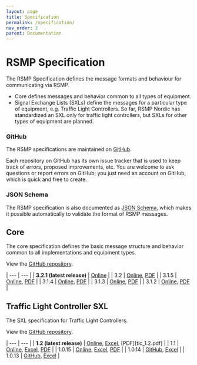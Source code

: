 ```yaml
---
layout: page
title: Specification
permalink: /specification/
nav_order: 2
parent: Documentation
---
```


# RSMP Specification
The RSMP Specification defines the message formats and behaviour for communicating via RSMP.

- Core defines messages and behavior common to all types of equipment.
- Signal Exchange Lists (SXLs) define the messages for a particular type of equipment, e.g. Traffic Light Controllers. So far, RSMP Nordic has standardized an SXL only for traffic light controllers, but SXLs for other types of equipment are planned.

### GitHub
The RSMP specifications are maintained on [GitHub](https://github.com/rsmp-nordic).

Each repository on GitHub has its own issue tracker that is used to keep track of errors, proposed improvements, etc. You are welcome to ask questions or report errors on GitHub; you just need an account on GitHub, which is quick and free to create.

### JSON Schema
The RSMP specification is also documented as [JSON Schema](https://github.com/rsmp-nordic/rsmp_schema), which makes it possible automatically to validate the format of RSMP messages.

## Core
The core specification defines the basic message structure and behavior common to all implementations and equipment types.

View the [GitHub repository](https://github.com/rsmp-nordic/rsmp_core).

| --- | --- |
| **3.2.1 (latest release)**  | [Online][core_3.2.1_online] |
| 3.2            | [Online][core_3.2_online],   [PDF][core_3.2_pdf]   |
| 3.1.5          | [Online][core_3.1.5_online], [PDF][core_3.1.5_pdf] |
| 3.1.4          | [Online][core_3.1.4_online], [PDF][core_3.1.4_pdf] |
| 3.1.3          | [Online][core_3.1.3_online], [PDF][core_3.1.3_pdf] |
| 3.1.2          | [Online][core_3.1.2_online], [PDF][core_3.1.2_pdf] |

[core_3.2.1_pdf]: https://github.com/rsmp-nordic/rsmp_core/releases/download/v3.2.1/rsmp-spec-3.2.1.pdf
[core_3.2.1_online]: https://rsmp-nordic.github.io/rsmp_specifications/core/3.2.1/

[core_3.2_pdf]: https://github.com/rsmp-nordic/rsmp_core/releases/download/v3.2/rsmp-spec-3.2.pdf
[core_3.2_online]: https://rsmp-nordic.github.io/rsmp_specifications/core/3.2/

[core_3.1.5_pdf]: https://github.com/rsmp-nordic/rsmp_core/releases/download/v3.1.5/rsmp-spec-3.1.5.pdf
[core_3.1.5_online]: https://rsmp-nordic.github.io/rsmp_specifications/core/3.1.5

[core_3.1.4_pdf]: https://github.com/rsmp-nordic/rsmp_core/releases/download/v3.1.4/rsmp-spec-3.1.4.pdf
[core_3.1.4_online]: https://rsmp-nordic.github.io/rsmp_specifications/core/3.1.4

[core_3.1.3_pdf]: https://github.com/rsmp-nordic/rsmp_core/releases/download/v3.1.3/rsmp-spec-3.1.3.pdf
[core_3.1.3_online]: https://rsmp-nordic.github.io/rsmp_specifications/core/3.1.3

[core_3.1.2_pdf]: https://github.com/rsmp-nordic/rsmp_core/releases/download/v3.1.2/rsmp-spec-3.1.2.pdf
[core_3.1.2_online]: https://rsmp-nordic.github.io/rsmp_specifications/core/3.1.2


## Traffic Light Controller SXL
The SXL specification for Traffic Light Controllers. 

View the [GitHub repository](https://github.com/rsmp-nordic/rsmp_sxl_traffic_lights).

| --- | --- |
| **1.2 (latest release)** | [Online][tlc_1.2_online], [Excel][tlc_1.2_excel], [PDF][tlc_1.2.pdf] |
| 1.1            | [Online][tlc_1.1_online],    [Excel][tlc_1.1_excel],    [PDF][tlc_1.1_pdf]    |
| 1.0.15         | [Online][tlc_1.0.15_online], [Excel][tlc_1.0.15_excel], [PDF][tlc_1.0.15_pdf] |
| 1.0.14         | [GitHub][tlc_1.0.14_github], [Excel][tlc_1.0.14_excel] |
| 1.0.13         | [GitHub][tlc_1.0.13_github], [Excel][tlc_1.0.13_excel] |

[tlc_1.2_pdf]: https://github.com/rsmp-nordic/rsmp_sxl_traffic_lights/releases/download/1.2/sxl-tlc-1.2.pdf
[tlc_1.2_excel]: https://github.com/rsmp-nordic/rsmp_sxl_traffic_lights/releases/download/1.2/SXL_Traffic_Controller_ver_1_2.xlsx
[tlc_1.2_online]: https://rsmp-nordic.github.io/rsmp_specifications/rsmp_sxl_traffic_lights/1.2

[tlc_1.1_pdf]: https://github.com/rsmp-nordic/rsmp_sxl_traffic_lights/releases/download/1.1/sxl-tlc-1.1.pdf
[tlc_1.1_excel]: https://github.com/rsmp-nordic/rsmp_sxl_traffic_lights/releases/download/1.1/SXL_Traffic_Controller_ver_1_1.xlsx
[tlc_1.1_online]: https://rsmp-nordic.github.io/rsmp_specifications/rsmp_sxl_traffic_lights/1.1

[tlc_1.0.15_pdf]: https://github.com/rsmp-nordic/rsmp_sxl_traffic_lights/releases/download/1.0.15/sxl-tlc-1.0.15.pdf
[tlc_1.0.15_excel]: https://github.com/rsmp-nordic/rsmp_sxl_traffic_lights/releases/download/1.0.15/SXL_Traffic_Controller_ver_1_0_15-2020-10-30.xlsx
[tlc_1.0.15_online]: https://rsmp-nordic.github.io/rsmp_specifications/rsmp_sxl_traffic_lights/1.0.15/

[tlc_1.0.14_excel]: https://github.com/rsmp-nordic/rsmp_sxl_traffic_lights/releases/download/1.0.14/SXL_Traffic_Controller_ver_1_0_14-2017-10-30.xlsx
[tlc_1.0.14_github]: https://github.com/rsmp-nordic/rsmp_sxl_traffic_lights/blob/1.0.14/sxl_traffic_controller.md

[tlc_1.0.13_excel]: https://github.com/rsmp-nordic/rsmp_sxl_traffic_lights/releases/download/1.0.13/SXL_Traffic_Controller_ver_1_0_13-2017-06-26.xlsx
[tlc_1.0.13_github]: https://github.com/rsmp-nordic/rsmp_sxl_traffic_lights/blob/1.0.13/sxl_traffic_controller.md
